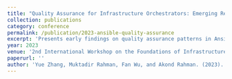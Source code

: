 ```yaml
---
title: "Quality Assurance for Infrastructure Orchestrators: Emerging Results from Ansible"
collection: publications
category: conference
permalink: /publication/2023-ansible-quality-assurance
excerpt: 'Presents early findings on quality assurance patterns in Ansible-based infrastructure automation.'
year: 2023
venue: '2nd International Workshop on the Foundations of Infrastructure Specification and Testing (FIST 2023)'
paperurl: ''
author: 'Yue Zhang, Muktadir Rahman, Fan Wu, and Akond Rahman. (2023).'
---
```


